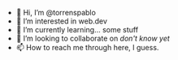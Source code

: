 - 👋 Hi, I’m @torrenspablo
- 👀 I’m interested in web.dev
- 🌱 I’m currently learning... some stuff
- 💞️ I’m looking to collaborate on *don't know yet*
- 📫 How to reach me through here, I guess.

<!---
torrenspablo/torrenspablo is a ✨ special ✨ repository because its `README.md` (this file) appears on your GitHub profile.
You can click the Preview link to take a look at your changes.
--->
